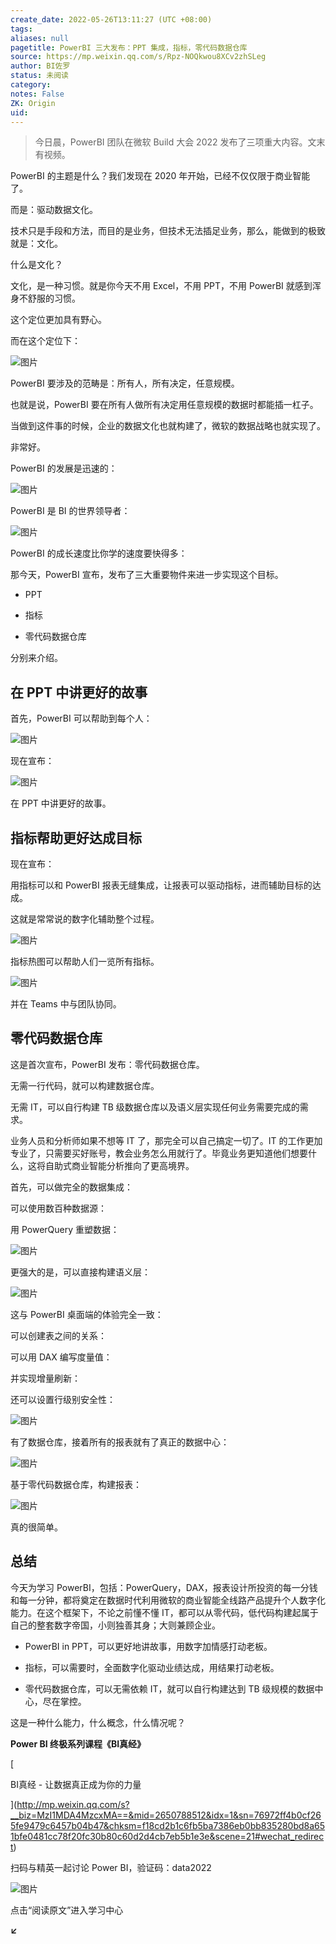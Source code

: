 ```yaml
---
create_date: 2022-05-26T13:11:27 (UTC +08:00)
tags: 
aliases: null
pagetitle: PowerBI 三大发布：PPT 集成，指标，零代码数据仓库
source: https://mp.weixin.qq.com/s/Rpz-NOQkwou8XCv2zhSLeg
author: BI佐罗
status: 未阅读
category: 
notes: False
ZK: Origin
uid: 
---
```


> 今日晨，PowerBI 团队在微软 Build 大会 2022 发布了三项重大内容。文末有视频。

PowerBI 的主题是什么？我们发现在 2020 年开始，已经不仅仅限于商业智能了。

而是：驱动数据文化。

技术只是手段和方法，而目的是业务，但技术无法插足业务，那么，能做到的极致就是：文化。

什么是文化？

文化，是一种习惯。就是你今天不用 Excel，不用 PPT，不用 PowerBI 就感到浑身不舒服的习惯。

这个定位更加具有野心。

而在这个定位下：

![图片](https://mmbiz.qpic.cn/mmbiz_png/09hv4Xua0LOjcfVfpsRfs8iarqxicYwibUojDpYMelu4JCEiajhXIgw7TiaODjxgtb59hVeIWbPSYIh07klhobdlPSA/640?wx_fmt=png&wxfrom=5&wx_lazy=1&wx_co=1)

PowerBI 要涉及的范畴是：所有人，所有决定，任意规模。

也就是说，PowerBI 要在所有人做所有决定用任意规模的数据时都能插一杠子。

当做到这件事的时候，企业的数据文化也就构建了，微软的数据战略也就实现了。

非常好。

PowerBI 的发展是迅速的：

![图片](https://mmbiz.qpic.cn/mmbiz_png/09hv4Xua0LOjcfVfpsRfs8iarqxicYwibUoyDUW1Kp469yCia9jTqnicKnax4icCj28pZPGoPiaE270jWiaQoP0BCsnOoQ/640?wx_fmt=png&wxfrom=5&wx_lazy=1&wx_co=1)

PowerBI 是 BI 的世界领导者：

![图片](https://mmbiz.qpic.cn/mmbiz_png/09hv4Xua0LOjcfVfpsRfs8iarqxicYwibUoMiaszZl2ibiaujJ9L9ypYlxHTC0DBPW2iaoFNoNUribv3GOGMusmCzB2zrA/640?wx_fmt=png&wxfrom=5&wx_lazy=1&wx_co=1)

PowerBI 的成长速度比你学的速度要快得多：

那今天，PowerBI 宣布，发布了三大重要物件来进一步实现这个目标。

-   PPT
    
-   指标
    
-   零代码数据仓库
    

分别来介绍。

## 在 PPT 中讲更好的故事

首先，PowerBI 可以帮助到每个人：

![图片](https://mmbiz.qpic.cn/mmbiz_png/09hv4Xua0LOjcfVfpsRfs8iarqxicYwibUoDSnAHCOCB4XXDn45W7ziblbO9IYZI3YRp2hicFbWODyrkwuaZia3c1icLw/640?wx_fmt=png&wxfrom=5&wx_lazy=1&wx_co=1)

现在宣布：

![图片](https://mmbiz.qpic.cn/mmbiz_png/09hv4Xua0LOjcfVfpsRfs8iarqxicYwibUoS5yNiaAprM3PEPNwnJ3JAnNEmC0HS9AntVNIodbnpqeIhdTWOVu8r0Q/640?wx_fmt=png&wxfrom=5&wx_lazy=1&wx_co=1)

在 PPT 中讲更好的故事。

## 指标帮助更好达成目标

现在宣布：

用指标可以和 PowerBI 报表无缝集成，让报表可以驱动指标，进而辅助目标的达成。

这就是常常说的数字化辅助整个过程。

![图片](https://mmbiz.qpic.cn/mmbiz_png/09hv4Xua0LOjcfVfpsRfs8iarqxicYwibUoDKrWvDJibeiau8Svic4MHoNUNjtEvpd1j5vKLcRJxQrWxWERjkptT4KAA/640?wx_fmt=png&wxfrom=5&wx_lazy=1&wx_co=1)

指标热图可以帮助人们一览所有指标。

![图片](https://mmbiz.qpic.cn/mmbiz_png/09hv4Xua0LOjcfVfpsRfs8iarqxicYwibUozofV8XqNZgAk8aG09ymSo3SxcqBUavgSKDAIoMmgeIfDUv2BsaicKVg/640?wx_fmt=png&wxfrom=5&wx_lazy=1&wx_co=1)

并在 Teams 中与团队协同。

## 零代码数据仓库

这是首次宣布，PowerBI 发布：零代码数据仓库。

无需一行代码，就可以构建数据仓库。

无需 IT，可以自行构建 TB 级数据仓库以及语义层实现任何业务需要完成的需求。

业务人员和分析师如果不想等 IT 了，那完全可以自己搞定一切了。IT 的工作更加专业了，只需要买好账号，教会业务怎么用就行了。毕竟业务更知道他们想要什么，这将自助式商业智能分析推向了更高境界。

首先，可以做完全的数据集成：

可以使用数百种数据源：

用 PowerQuery 重塑数据：

![图片](https://mmbiz.qpic.cn/mmbiz_png/09hv4Xua0LOjcfVfpsRfs8iarqxicYwibUo25X6oEBQGvXMqzIZXibMOSkxn6Ddlh8QnltXK86L81XHPUkTjUKcDuA/640?wx_fmt=png&wxfrom=5&wx_lazy=1&wx_co=1)

更强大的是，可以直接构建语义层：

![图片](https://mmbiz.qpic.cn/mmbiz_png/09hv4Xua0LOjcfVfpsRfs8iarqxicYwibUoTWlxPaL3vf6icUicNibq0Cs1IzqAwm0QWUzrlMiaFyvWeSsuPlVLJvtQog/640?wx_fmt=png&wxfrom=5&wx_lazy=1&wx_co=1)

这与 PowerBI 桌面端的体验完全一致：

可以创建表之间的关系：

可以用 DAX 编写度量值：

并实现增量刷新：

还可以设置行级别安全性：

![图片](https://mmbiz.qpic.cn/mmbiz_png/09hv4Xua0LOjcfVfpsRfs8iarqxicYwibUoialovElibsLniaNtDXyEciaicZGMtpq1o3rFry7yKOelO1tiaAFtJqJupM4g/640?wx_fmt=png&wxfrom=5&wx_lazy=1&wx_co=1)

有了数据仓库，接着所有的报表就有了真正的数据中心：

![图片](https://mmbiz.qpic.cn/mmbiz_png/09hv4Xua0LOjcfVfpsRfs8iarqxicYwibUoicQQPFLkuoZIeZf8noZaId4VticWFibNavDnBzMLmicRc6VPvj4ZFl4CWQ/640?wx_fmt=png&wxfrom=5&wx_lazy=1&wx_co=1)

基于零代码数据仓库，构建报表：

![图片](https://mmbiz.qpic.cn/mmbiz_png/09hv4Xua0LOjcfVfpsRfs8iarqxicYwibUoAc5PAP00gGkcPUUAPbENB551jiafc9icaRcIDet55dFK3VC4vJ4pQJHw/640?wx_fmt=png&wxfrom=5&wx_lazy=1&wx_co=1)

真的很简单。

## 总结

今天为学习 PowerBI，包括：PowerQuery，DAX，报表设计所投资的每一分钱和每一分钟，都将奠定在数据时代利用微软的商业智能全线路产品提升个人数字化能力。在这个框架下，不论之前懂不懂 IT，都可以从零代码，低代码构建起属于自己的整套数字帝国，小则独善其身；大则兼顾企业。

-   PowerBI in PPT，可以更好地讲故事，用数字加情感打动老板。
    
-   指标，可以需要时，全面数字化驱动业绩达成，用结果打动老板。
    
-   零代码数据仓库，可以无需依赖 IT，就可以自行构建达到 TB 级规模的数据中心，尽在掌控。
    

这是一种什么能力，什么概念，什么情况呢？

**Power BI 终极系列课程《BI真经》**

[

BI真经 - 让数据真正成为你的力量





](http://mp.weixin.qq.com/s?__biz=MzI1MDA4MzcxMA==&mid=2650788512&idx=1&sn=76972ff4b0cf265fe9479c6457b04b47&chksm=f18cd2b1c6fb5ba7386eb0bb835280bd8a651bfe0481cc78f20fc30b80c60d2d4cb7eb5b1e3e&scene=21#wechat_redirect)

扫码与精英一起讨论 Power BI，验证码：data2022

![图片](https://mmbiz.qpic.cn/mmbiz_png/09hv4Xua0LOiad5BOrdQTKpB733esKiaxZa53LXWIPlQicMjxntaRr3a2hnMmuibTib8QacXeiakucDr7lSNGkuV2MXw/640?wx_fmt=png&wxfrom=5&wx_lazy=1&wx_co=1)

点击“阅读原文”进入学习中心

**↙**
